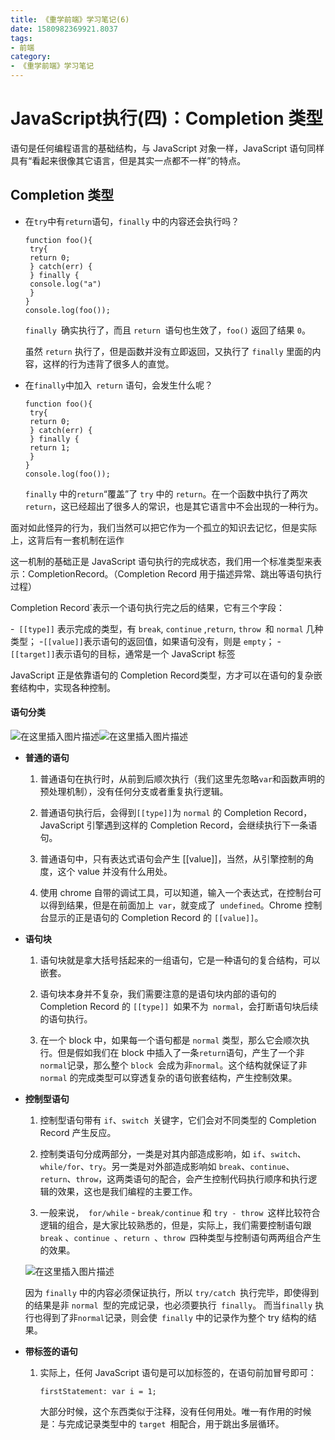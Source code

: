 ```yaml
---
title: 《重学前端》学习笔记(6)
date: 1580982369921.8037
tags:
- 前端
category:
- 《重学前端》学习笔记
---
```

# JavaScript执行(四)：Completion 类型

语句是任何编程语言的基础结构，与 JavaScript 对象一样，JavaScript 语句同样具有“看起来很像其它语言，但是其实一点都不一样”的特点。

## Completion 类型

- 在` try `中有` return `语句，`finally` 中的内容还会执行吗？

  ```
  function foo(){
   try{
   return 0;
   } catch(err) {
   } finally {
   console.log("a")
   }
  }
  console.log(foo());
  ```

  `finally `确实执行了，而且 `return `语句也生效了，`foo()` 返回了结果 `0`。

  虽然 `return` 执行了，但是函数并没有立即返回，又执行了 `finally` 里面的内容，这样的行为违背了很多人的直觉。

- 在` finally `中加入` return` 语句，会发生什么呢？

  ```
  function foo(){
   try{
   return 0;
   } catch(err) {
   } finally {
   return 1;
   }
  }
  console.log(foo());
  ```

  `finally` 中的` return `“覆盖”了 `try` 中的 `return`。在一个函数中执行了两次 `return`，这已经超出了很多人的常识，也是其它语言中不会出现的一种行为。

面对如此怪异的行为，我们当然可以把它作为一个孤立的知识去记忆，但是实际上，这背后有一套机制在运作

这一机制的基础正是 JavaScript 语句执行的完成状态，我们用一个标准类型来表示：CompletionRecord。（Completion Record 用于描述异常、跳出等语句执行过程）

Completion Record`表示一个语句执行完之后的结果，它有三个字段：

-` [[type]]` 表示完成的类型，有 `break`, `continue` ,`return`, `throw `和 `normal` 几种类型；
-` [[value]] `表示语句的返回值，如果语句没有，则是	` empty	`；
-` [[target]] `表示语句的目标，通常是一个 JavaScript 标签

JavaScript 正是依靠语句的 Completion Record类型，方才可以在语句的复杂嵌套结构中，实现各种控制。

#### 语句分类
![在这里插入图片描述](https://img-blog.csdnimg.cn/20200206204208695.png?x-oss-process=image/watermark,type_ZmFuZ3poZW5naGVpdGk,shadow_10,text_aHR0cHM6Ly9ibG9nLmNzZG4ubmV0L3dlaXhpbl80NjEyNDIxNA==,size_16,color_FFFFFF,t_70)![在这里插入图片描述](https://img-blog.csdnimg.cn/20200206204228132.png)
- **普通的语句**

  1. 普通语句在执行时，从前到后顺次执行（我们这里先忽略` var `和函数声明的预处理机制），没有任何分支或者重复执行逻辑。

  2. 普通语句执行后，会得到` [[type]] `为 `normal` 的 Completion Record，JavaScript 引擎遇到这样的 Completion Record，会继续执行下一条语句。

  3. 普通语句中，只有表达式语句会产生 [[value]]，当然，从引擎控制的角度，这个 value 并没有什么用处。

  4. 使用 chrome 自带的调试工具，可以知道，输入一个表达式，在控制台可以得到结果，但是在前面加上` var`，就变成了` undefined`。Chrome 控制台显示的正是语句的 Completion Record 的 `[[value]]`。

- **语句块**

  1. 语句块就是拿大括号括起来的一组语句，它是一种语句的复合结构，可以嵌套。

  2. 语句块本身并不复杂，我们需要注意的是语句块内部的语句的 Completion Record 的 `[[type]] `如果不为` normal`，会打断语句块后续的语句执行。

  3. 在一个 block 中，如果每一个语句都是 `normal` 类型，那么它会顺次执行。但是假如我们在 block 中插入了一条` return `语句，产生了一个非` normal `记录，那么整个 `block `会成为非`normal`。这个结构就保证了非` normal` 的完成类型可以穿透复杂的语句嵌套结构，产生控制效果。

- **控制型语句**

  1. 控制型语句带有 `if`、`switch `关键字，它们会对不同类型的 Completion Record 产生反应。

  2. 控制类语句分成两部分，一类是对其内部造成影响，如 `if`、`switch`、`while/for`、`try`。另一类是对外部造成影响如 `break`、`continue`、`return`、`throw`，这两类语句的配合，会产生控制代码执行顺序和执行逻辑的效果，这也是我们编程的主要工作。

  3. 一般来说，` for/while` - `break/continue` 和 `try - throw `这样比较符合逻辑的组合，是大家比较熟悉的，但是，实际上，我们需要控制语句跟 `break` 、`continue `、`return `、`throw `四种类型与控制语句两两组合产生的效果。

    ![在这里插入图片描述](https://img-blog.csdnimg.cn/20200206204432649.png?x-oss-process=image/watermark,type_ZmFuZ3poZW5naGVpdGk,shadow_10,text_aHR0cHM6Ly9ibG9nLmNzZG4ubmV0L3dlaXhpbl80NjEyNDIxNA==,size_16,color_FFFFFF,t_70)

     因为 `finally` 中的内容必须保证执行，所以 `try/catch `执行完毕，即使得到的结果是非 `normal `型的完成记录，也必须要执行` finally`。
     而当`finally` 执行也得到了非` normal `记录，则会使` finally` 中的记录作为整个 try 结构的结果。

- **带标签的语句**

  1. 实际上，任何 JavaScript 语句是可以加标签的，在语句前加冒号即可：

     ```
     firstStatement: var i = 1;
     ```

     大部分时候，这个东西类似于注释，没有任何用处。唯一有作用的时候是：与完成记录类型中的 `target `相配合，用于跳出多层循环。

     